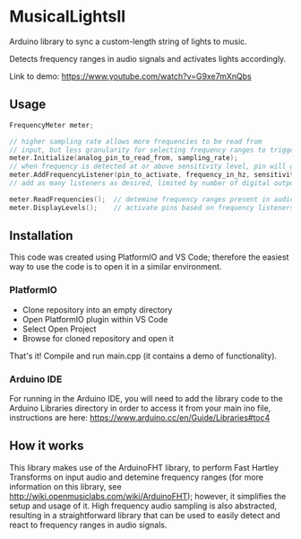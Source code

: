 # MusicalLightsII
Arduino library to sync a custom-length string of lights to music.

Detects frequency ranges in audio signals and activates lights accordingly.

Link to demo: https://www.youtube.com/watch?v=G9xe7mXnQbs

## Usage

```C++
FrequencyMeter meter;

// higher sampling rate allows more frequencies to be read from 
// input, but less granularity for selecting frequency ranges to trigger from
meter.Initialize(analog_pin_to_read_from, sampling_rate);
// when frequency is detected at or above sensitivity level, pin will go HIGH
meter.AddFrequencyListener(pin_to_activate, frequency_in_hz, sensitivity);
// add as many listeners as desired, limited by number of digital output pins on arduino (14 on uno).

meter.ReadFrequencies();  // detemine frequency ranges present in audio signal
meter.DisplayLevels();    // activate pins based on frequency listeners
```

## Installation
This code was created using PlatformIO and VS Code; therefore the easiest way to use the code is to open it in a similar environment.
### PlatformIO

- Clone repository into an empty directory
- Open PlatformIO plugin within VS Code
- Select Open Project
- Browse for cloned repository and open it

That's it! Compile and run main.cpp (it contains a demo of functionality).
### Arduino IDE

For running in the Arduino IDE, you will need to add the library code to the Arduino Libraries directory in order to access it from your main ino file, instructions are here: https://www.arduino.cc/en/Guide/Libraries#toc4

## How it works
This library makes use of the ArduinoFHT library, to perform Fast Hartley Transforms on input audio and detemine frequency ranges (for more information on this library, see http://wiki.openmusiclabs.com/wiki/ArduinoFHT); however, it simplifies the setup and usage of it. High frequency audio sampling is also abstracted, resulting in a straightforward library that can be used to easily detect and react to frequency ranges in audio signals.


